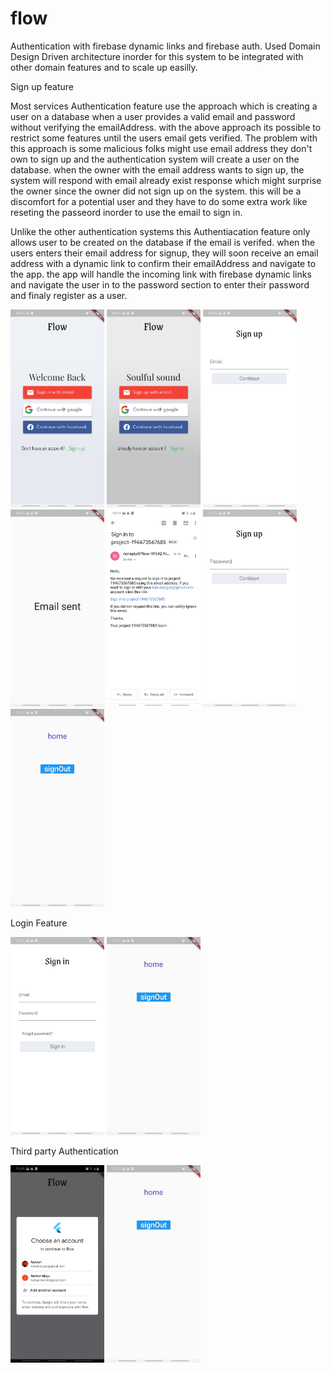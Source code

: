 # flow

Authentication with firebase dynamic links and firebase auth. Used Domain Design Driven architecture inorder for this system to be integrated with other domain features and to scale up easilly.

Sign up feature

Most services Authentication feature use the approach which is creating a user on a database when a user provides a valid email and password without verifying the emailAddress.
with the above approach its possible to restrict some features until the users email gets verified. The problem with this approach is some malicious folks might use  email address they don't own to sign up and the authentication system will create a user on the database. when the owner with the email address wants to sign up, the system will respond with email already exist response which might surprise the owner since the owner did not sign up on the system. this will be a discomfort for a potential user and they have to do some extra work like reseting the passeord inorder to use the email to sign in.

Unlike the other authentication systems this Authentiacation feature only allows user to be created on the database if the email is verifed. 
when the users enters their email address for signup, they will soon receive an email address with a dynamic link to confirm their emailAddress and navigate to the app.
the app will handle the incoming link with firebase dynamic links and navigate the user in to the password section to enter their password and finaly register as a user.

<p float="left">
  <img src="/screenShots/Screenshot_20210120-092957.jpg" width="150" />
   <img src="/screenShots/Screenshot_20210120-093003.jpg" width="150" />
    <img src="/screenShots/Screenshot_20210120-093010.jpg" width="150" />
   <img src="/screenShots/Screenshot_20210120-093029.jpg" width="150" />
   <img src="/screenShots/Screenshot_20210120-101926_Gmail.jpg" width="150" />
     <img src="/screenShots/Screenshot_20210120-111702.jpg" width="150" />
   <img src="/screenShots/Screenshot_20210120-112759.jpg" width="150" />
</p>

Login Feature
<p float="left">
 <img src="/screenShots/Screenshot_20210120-110156.jpg" width="150" />
   <img src="/screenShots/Screenshot_20210120-112759.jpg" width="150" />
</p>
Third party Authentication
<p float="left">
 <img src="/screenShots/Screenshot_20210120-112118_Google Play services.jpg" width="150" />
  <img src="/screenShots/Screenshot_20210120-112759.jpg" width="150" />
</p>
